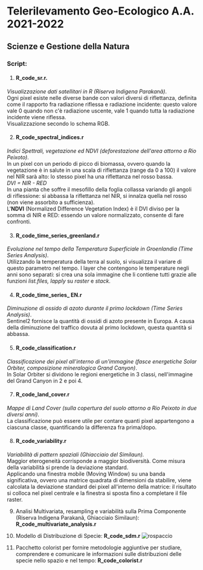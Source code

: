 # Telerilevamento Geo-Ecologico A.A. 2021-2022

## Scienze e Gestione della Natura
### Script: 

1) #### **R_code_sr.r**.
  *Visualizzazione dati satellitari in R (Riserva Indigena Parakanã)*. \
  Ogni pixel esiste nelle diverse bande con valori diversi di riflettanza, definita come il rapporto fra radiazione riflessa e radiazione incidente: questo valore vale   0 quando non c'è radiazione uscente, vale 1 quando tutta la radiazione incidente viene riflessa.\
  Visualizzazione secondo lo schema RGB. 
 
2) #### **R_code_spectral_indices.r** ####
*Indici Spettrali, vegetazione ed NDVI (deforestazione dell'area attorno a Rio Peixoto)*. \
In un pixel con un periodo di picco di biomassa, ovvero quando la vegetazione è in salute in una scala di riflettanza (range da 0 a 100) il valore nel NIR sarà alto: lo stesso pixel ha una riflettanza nel rosso bassa. \
*DVI = NIR - RED* \
In una pianta che soffre il mesofillo della foglia collassa variando gli angoli di riflessione: si abbassa la riflettanza nel NIR, si innalza quella nel rosso (non viene assorbito a sufficienza). \
L'**NDVI** (Normalized Difference Vegetation Index) è il DVI diviso per la somma di NIR e RED: essendo un valore normalizzato, consente di fare confronti. 

3) #### **R_code_time_series_greenland.r** ####
*Evoluzione nel tempo della Temperatura Superficiale in Groenlandia (Time Series Analysis)*. \
Utilizzando la temperatura della terra al suolo, si visualizza il variare di questo parametro nel tempo. I layer che contengono le temperature negli anni sono separati: si crea una sola immagine che li contiene tutti grazie alle funzioni *list.files, lapply* su *raster* e *stack*. 

4) #### **R_code_time_series_ EN.r** ####
  *Diminuzione di ossido di azoto durante il primo lockdown (Time Series Analysis)*. \
   Sentinel2 fornisce la quantità di ossidi di azoto presente in Europa. A causa della diminuzione del traffico dovuta al primo lockdown, questa quantità si abbassa. 
   
5) #### **R_code_classification.r** ####
  *Classificazione dei pixel all'interno di un'immagine (fasce energetiche Solar Orbiter, composizione mineralogica Grand Canyon)*.\
   In Solar Orbiter si dividono le regioni energetiche in 3 classi, nell'immagine del Grand Canyon in 2 e poi 4. 

7) #### **R_code_land_cover.r** ####
  *Mappe di Land Cover (sulla copertura del suolo attorno a Rio Peixoto in due diversi anni)*. \
  La classificazione può essere utile per contare quanti pixel appartengono a ciascuna classe, quantificando la differenza fra prima/dopo. 
  
8) #### **R_code_variability.r** ####
  *Variabilità di pattern spaziali (Ghiacciaio del Similaun).* \
  Maggior eterogeneità corrisponde a maggior biodiversità. Come misura della variabilità si prende la deviazione standard. \
  Applicando una finestra mobile (Moving Window) su una banda significativa, ovvero una matrice quadrata di dimensioni da stabilire, viene calcolata la deviazione       standard dei pixel all'interno della matrice: il risultato si colloca nel pixel centrale e la finestra si sposta fino a completare il file raster. 

9) Analisi Multivariata, resampling e variabilità sulla Prima Componente (Riserva Indigena Parakanã, Ghiacciaio Similaun): **R_code_multivariate_analysis.r**

10) Modello di Distribuzione di Specie: **R_code_sdm.r**
![rospaccio](https://user-images.githubusercontent.com/63868353/171892805-33846864-6692-4844-b808-3f21bf869782.jpg)

11) Pacchetto colorist per fornire metodologie aggiuntive per studiare, comprendere e comunicare le informazioni sulle distribuzioni delle specie nello spazio e nel tempo: **R_code_colorist.r**


